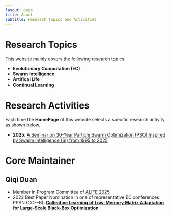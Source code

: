 ```yaml
---
layout: page
title: About
subtitle: Research Topics and Activities
---
```


# Research Topics

This website mainly covers the following research topics:

- **Evolutionary Computation (EC)**
- **Swarm Intelligence**
- **Artifical Life**
- **Continual Learning**

# Research Activities

Each time the **HomePage** of this website selects a specific research activity as shown below.

- **2025**: [A Seminar on 30-Year Particle Swarm Optimization (PSO) Inspired by Swarm Intelligence (SI) from 1995 to 2025](https://github.com/Evolutionary-Intelligence/PSO-30-SI)

# Core Maintainer

## Qiqi Duan

- Member in Program Committee of [ALIFE 2025](https://2025.alife.org/)
- 2022 Best Paper Nomination in one of representative EC conferences PPSN (CCF-B): [**Collective Learning of Low-Memory Matrix Adaptation for Large-Scale Black-Box Optimization**](https://link.springer.com/chapter/10.1007/978-3-031-14721-0_20)
